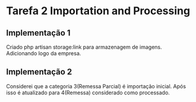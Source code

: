 
# Tarefa 2 Importation and Processing

## Implementação 1
Criado php artisan storage:link para armazenagem de imagens. Adicionando logo da empresa.

## Implementação 2
Considerei que a categoria 3(Remessa Parcial) é importação inicial. Após isso é atualizado para 4(Remessa) considerado como processado.
